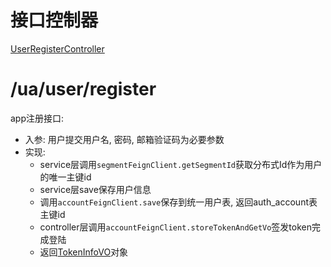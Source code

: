 # 接口控制器
[UserRegisterController](..%2F..%2F..%2F..%2Ftalent-user%2Fsrc%2Fmain%2Fjava%2Fcom%2Ftalent%2Fcrows%2Fuser%2Fcontroller%2Fapp%2FUserRegisterController.java)

# /ua/user/register

app注册接口:
- 入参: 用户提交用户名, 密码, 邮箱验证码为必要参数
- 实现:
  - service层调用`segmentFeignClient.getSegmentId`获取分布式Id作为用户的唯一主键id
  - service层save保存用户信息
  - 调用`accountFeignClient.save`保存到统一用户表, 返回auth_account表主键id
  - controller层调用`accountFeignClient.storeTokenAndGetVo`签发token完成登陆
  - 返回[TokenInfoVO](..%2F..%2F..%2F..%2Ftalent-api%2Ftalent-api-auth%2Fsrc%2Fmain%2Fjava%2Fcom%2Ftalent%2Fcrows%2Fapi%2Fauth%2Fvo%2FTokenInfoVO.java)对象
